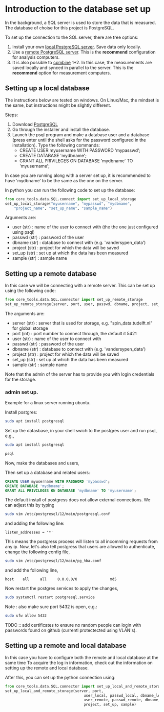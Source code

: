 Introduction to the database set up
============================

In the background, a SQL server is used to store the data that is measured. The database of choise for this project is PostgreSQL.

To set up the connection to the SQL server, there are tree options:
1. Install your own [local PostgreSQL server](#setting-up-a-local-database). Save data only locally.
2. Use a [remote PostgreSQL server](#setting-up-a-remote-database). This is the **recommend** configuration for analysis computers.
3. It is also possible to [combine](#setting-up-a-remote-and-local-database) 1+2. In this case, the measurements are saved locally and synced in parallel to the server. This is the **recommend** option for measurement computers.


Setting up a local database
---------------------------

The instructions below are tested on windows. On Linux/Mac, the mindset is the same, but instructions might be slightly different.

Steps:
1. Download [PostgreSQL](https://www.postgresql.org/download/)
2. Go through the installer and install the database.
3. Launch the psql program and make a database user and a database (press enter until the shell asks for the password configured in the installation). Type the following commands:
    * CREATE USER myusername WITH PASSWORD 'mypasswd';
    * CREATE DATABASE 'mydbname';
    * GRANT ALL PRIVILEGES ON DATABASE 'mydbname' TO 'myusername';
 
In case you are running along with a server set up, it is recommended to have 'mydbname' to be the same as the one on the server.

In python you can run the following code to set up the database:
```python
from core_tools.data.SQL.connect import set_up_local_storage
set_up_local_storage("myusername", "mypasswd", "mydbname",
	"project_name", "set_up_name", "sample_name")
```
Arguments are:
* user (str) : name of the user to connect with (the the one just configured using psql)
* passwd (str) : password of the user
* dbname (str) : database to connect with (e.g. 'vandersypen_data')
* project (str) : project for which the data will be saved
* set_up (str) : set up at which the data has been measured
* sample (str) : sample name 


Setting up a remote database
---------------------------

In this case we will be connecting with a remote server. This can be set up using the following code:

```python
from core_tools.data.SQL.connector import set_up_remote_storage
set_up_remote_storage(server, port, user, passwd, dbname, project, set_up, sample)
```
The arguments are:
* server (str) : server that is used for storage, e.g. "spin_data.tudelft.nl" for global storage
* port (int) : port number to connect through, the default it 5421
* user (str) : name of the user to connect with
* passwd (str) : password of the user
* dbname (str) : database to connect with (e.g. 'vandersypen_data')
* project (str) : project for which the data will be saved
* set_up (str) : set up at which the data has been measured
* sample (str) : sample name 

Note that the admin of the server has to provide you with login credentials for the storage. 

### admin set up.
Example for a linux server running ubuntu.

Install postgres:
```bash
sudo apt install postgresql
```

Set up the datasbase, in your shell swich to the postgres user and run psql, e.g.,
```bash
sudo apt install postgresql
```
```bash
psql
```

Now, make the databases and users,

Then set up a database and related users:
```SQL
CREATE USER myusername WITH PASSWORD 'mypasswd';
CREATE DATABASE 'mydbname';
GRANT ALL PRIVILEGES ON DATABASE 'mydbname' TO 'myusername';
```

The default install of postgress does not allow external connections. We can adjest this by typing
```bash
sudo vim /etc/postgresql/12/main/postgresql.conf
```
and adding the following line:
```
listen_addresses = '*'
```
This means the postgress process will listen to all incomming requests from any ip.
Now, let's also tell postgress that users are allowed to authenticate, change the following config file,
```bash
sudo vim /etc/postgresql/12/main/pg_hba.conf
```
and add the following line,
```
host    all     all     0.0.0.0/0               md5
```
Now restart the postgres services to apply the changes, 
```bash
sudo systemctl restart postgresql.service 
```
Note : also make sure port 5432 is open, e.g.:
```bash
sudo ufw allow 5432
```
TODO :: add certificates to ensure no random people can login with passwords found on github (currentl protectected using VLAN's).


Setting up a remote and local database
--------------------------------------

In this case you have to configure both the remote and local database at the same time
To acquire the log in information, check out the information on setting up the remote and local database.

After this, you can set up the python connection using:

```python
from core_tools.data.SQL.connector import set_up_local_and_remote_storage
set_up_local_and_remote_storage(server, port, 
                                    user_local, passwd_local, dbname_local,
                                    user_remote, passwd_remote, dbname_remote,
                                    project, set_up, sample)
```
